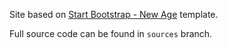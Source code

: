 Site based on [Start Bootstrap - New Age](https://startbootstrap.com/template-overviews/new-age/)
template.

Full source code can be found in `sources` branch.

